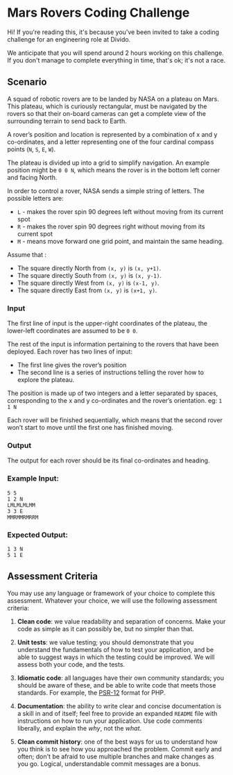 # Mars Rovers Coding Challenge

Hi! If you're reading this, it's because you've been invited to 
take a coding challenge for an engineering role at Divido.

We anticipate that you will spend around 2 hours working on
this challenge. If you don't manage to complete everything in
time, that's ok; it's not a race.

## Scenario

A squad of robotic rovers are to be landed by NASA on a plateau on Mars. 
This plateau, which is curiously rectangular, must be navigated by the 
rovers so that their on-board cameras can get a complete view of the 
surrounding terrain to send back to Earth.

A rover’s position and location is represented by a combination of x and y 
co-ordinates, and a letter representing one of the four cardinal compass 
points (`N`, `S`, `E`, `W`). 

The plateau is divided up into a grid to simplify navigation. 
An example position might be `0 0 N`, which means the rover is in 
the bottom left corner and facing North.

In order to control a rover, NASA sends a simple string of letters. 
The possible letters are:

* `L` - makes the rover spin 90 degrees left without moving from its current spot
* `R` - makes the rover spin 90 degrees right without moving from its current spot
* `M` - means move forward one grid point, and maintain the same heading.

Assume that :
* The square directly North from `(x, y)` is `(x, y+1)`.
* The square directly South from `(x, y)` is `(x, y-1)`.
* The square directly West from `(x, y)` is `(x-1, y)`.
* The square directly East from `(x, y)` is `(x+1, y)`.

### Input

The first line of input is the upper-right coordinates of the plateau, the lower-left 
coordinates are assumed to be `0 0`.

The rest of the input is information pertaining to the rovers that have been deployed. 
Each rover has two lines of input:

* The first line gives the rover’s position
* The second line is a series of instructions telling the rover how to explore the plateau.

The position is made up of two integers and a letter separated by spaces, corresponding to 
the x and y co-ordinates and the rover’s orientation. eg: `1 1 N`

Each rover will be finished sequentially, which means that the second rover won’t start to move until the first one has finished moving.

### Output

The output for each rover should be its final co-ordinates and heading.

### Example Input: 
```
5 5
1 2 N
LMLMLMLMM
3 3 E
MMRMMRMRRM
```

### Expected Output:
```
1 3 N
5 1 E
```

## Assessment Criteria

You may use any language or framework of your choice to complete this assessment. Whatever your choice, we
will use the following assessment criteria:

1. **Clean code**: we value readability and separation of concerns. Make your code as simple as it can
   possibly be, but no simpler than that.
   
2. **Unit tests**: we value testing; you should demonstrate that you understand the fundamentals of how
   to test your application, and be able to suggest ways in which the testing could be improved. We will
   assess both your code, and the tests.
   
3. **Idiomatic code**: all languages have their own community standards; you should be aware of these, and
   be able to write code that meets those standards. For example, the [PSR-12](https://www.php-fig.org/psr/psr-12/) format for PHP.

4. **Documentation**: the ability to write clear and concise documentation is a skill in and of itself;
   feel free to provide an expanded `README` file with instructions on how to run your application. Use
   code comments liberally, and explain the _why_, not the _what_.
   
5. **Clean commit history**: one of the best ways for us to understand how you think is to see how you
   approached the problem. Commit early and often; don't be afraid to use multiple branches and make changes
   as you go. Logical, understandable commit messages are a bonus.
